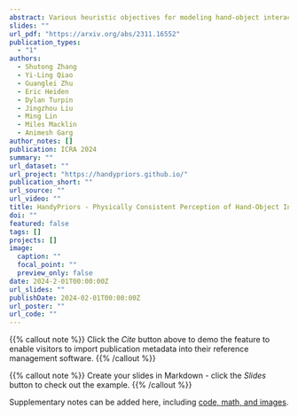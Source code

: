 ```yaml
---
abstract: Various heuristic objectives for modeling hand-object interaction have been proposed in past work. However, due to the lack of a cohesive framework, these objectives often possess a narrow scope of applicability and are limited by their efficiency or accuracy. In this paper, we propose HandyPriors, a unified and general pipeline for pose estimation in human-object interaction scenes by leveraging recent advances in differentiable physics and rendering. Our approach employs rendering priors to align with input images and segmentation masks along with physics priors to mitigate penetration and relative-sliding across frames. Furthermore, we present two alternatives for hand and object pose estimation. The optimization-based pose estimation achieves higher accuracy, while the filtering-based tracking, which utilizes the differentiable priors as dynamics and observation models, executes faster. We demonstrate that HandyPriors attains comparable or superior results in the pose estimation task, and that the differentiable physics module can predict contact information for pose refinement. We also show that our approach generalizes to perception tasks, including robotic hand manipulation and human-object pose estimation in the wild. 
slides: ""
url_pdf: "https://arxiv.org/abs/2311.16552"
publication_types:
  - "1"
authors:
  - Shutong Zhang
  - Yi-Ling Qiao
  - Guanglei Zhu
  - Eric Heiden
  - Dylan Turpin
  - Jingzhou Liu
  - Ming Lin
  - Miles Macklin
  - Animesh Garg
author_notes: []
publication: ICRA 2024
summary: ""
url_dataset: ""
url_project: "https://handypriors.github.io/"
publication_short: ""
url_source: ""
url_video: ""
title: HandyPriors - Physically Consistent Perception of Hand-Object Interactions with Differentiable Priors
doi: ""
featured: false
tags: []
projects: []
image:
  caption: ""
  focal_point: ""
  preview_only: false
date: 2024-2-01T00:00:00Z
url_slides: ""
publishDate: 2024-02-01T00:00:00Z
url_poster: ""
url_code: ""
---
```


{{% callout note %}}
Click the *Cite* button above to demo the feature to enable visitors to import publication metadata into their reference management software.
{{% /callout %}}

{{% callout note %}}
Create your slides in Markdown - click the *Slides* button to check out the example.
{{% /callout %}}

Supplementary notes can be added here, including [code, math, and images](https://wowchemy.com/docs/writing-markdown-latex/).
